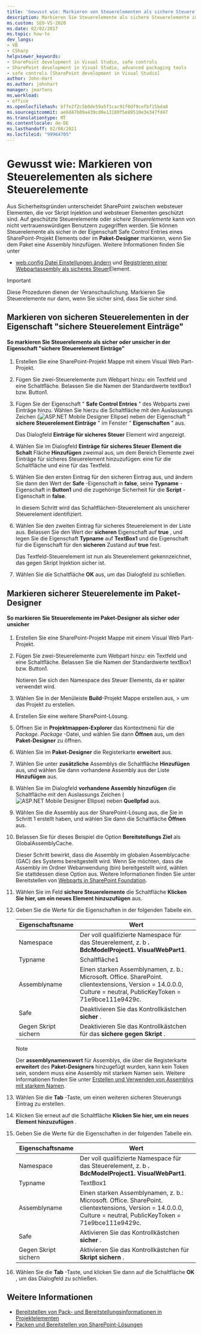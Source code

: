 ```yaml
---
title: 'Gewusst wie: Markieren von Steuerelementen als sichere Steuerelemente | Microsoft-Dokumentation'
description: Markieren Sie Steuerelemente als sichere Steuerelemente in der Eigenschaft "Safe Control Entries" eines SharePoint-Projekt Elements oder im Paket-Designer, wenn Sie eine Assembly hinzufügen.
ms.custom: SEO-VS-2020
ms.date: 02/02/2017
ms.topic: how-to
dev_langs:
- VB
- CSharp
helpviewer_keywords:
- SharePoint development in Visual Studio, safe controls
- SharePoint development in Visual Studio, advanced packaging tools
- safe controls [SharePoint development in Visual Studio]
author: John-Hart
ms.author: johnhart
manager: jmartens
ms.workload:
- office
ms.openlocfilehash: bf7e2f2c5b0de59a5f1cac91f0df9cefbf15bda8
ms.sourcegitcommit: ae6d47b09a439cd0e13180f5e89510e3e347fd47
ms.translationtype: MT
ms.contentlocale: de-DE
ms.lasthandoff: 02/08/2021
ms.locfileid: "99964705"
---
```

# <a name="how-to-mark-controls-as-safe-controls"></a>Gewusst wie: Markieren von Steuerelementen als sichere Steuerelemente
  Aus Sicherheitsgründen unterscheidet SharePoint zwischen websteuer Elementen, die vor Skript Injektion und websteuer Elementen geschützt sind. Auf geschützte Steuerelemente oder *sichere Steuerelemente* kann von nicht vertrauenswürdigen Benutzern zugegriffen werden. Sie können Steuerelemente als sicher in der Eigenschaft Safe Control Entries eines SharePoint-Projekt Elements oder im **Paket-Designer** markieren, wenn Sie dem Paket eine Assembly hinzufügen. Weitere Informationen finden Sie unter

- [web.config Datei Einstellungen ändern](/previous-versions/office/developer/sharepoint-2007/bb802890(v=office.12)) und [Registrieren einer Webpartassembly als sicheres Steuer](/previous-versions/office/developer/sharepoint2003/dd587360(v=office.11))Element.

> [!IMPORTANT]
> Diese Prozeduren dienen der Veranschaulichung. Markieren Sie Steuerelemente nur dann, wenn Sie sicher sind, dass Sie sicher sind.

## <a name="marking-safe-controls-in-the-safe-control-entries-property"></a>Markieren von sicheren Steuerelementen in der Eigenschaft "sichere Steuerelement Einträge"

#### <a name="to-mark-controls-as-safe-or-unsafe-in-the-safe-control-entries-property"></a>So markieren Sie Steuerelemente als sicher oder unsicher in der Eigenschaft "sichere Steuerelement Einträge"

1. Erstellen Sie eine SharePoint-Projekt Mappe mit einem Visual Web Part-Projekt.

2. Fügen Sie zwei-Steuerelemente zum Webpart hinzu: ein Textfeld und eine Schaltfläche. Belassen Sie die Namen der Standardwerte textBox1 bzw. Button1.

3. Fügen Sie der Eigenschaft " **Safe Control Entries** " des Webparts zwei Einträge hinzu. Wählen Sie hierzu die Schaltfläche mit den Auslassungs Zeichen (![ASP.NET Mobile Designer Ellipse](../sharepoint/media/mwellipsis.gif "Auslassungszeichen im ASP.NET Mobile-Designer")) neben der Eigenschaft " **sichere Steuerelement Einträge** " im Fenster " **Eigenschaften** " aus.

     Das Dialogfeld **Einträge für sicheres Steuer** Element wird angezeigt.

4. Wählen Sie im Dialogfeld **Einträge für sicheres Steuer** **Element die Schalt** Fläche **Hinzufügen** zweimal aus, um dem Bereich Elemente zwei Einträge für sicheres Steuerelement hinzuzufügen: eine für die Schaltfläche und eine für das Textfeld.

5. Wählen Sie den ersten Eintrag für den sicheren Eintrag aus, und ändern Sie dann den Wert der **Safe** -Eigenschaft in **false**, seine **Typname** -Eigenschaft in **Button1** und die zugehörige Sicherheit für die **Script** -Eigenschaft in **false**.

     In diesem Schritt wird das Schaltflächen-Steuerelement als unsicherer Steuerelement identifiziert.

6. Wählen Sie den zweiten Eintrag für sicheres Steuerelement in der Liste aus. Belassen Sie den Wert der **sicheren** Eigenschaft auf **true** , und legen Sie die Eigenschaft **Typname** auf **TextBox1** und die Eigenschaft für die Eigenschaft für den **sicheren** Zustand auf **true** fest.

     Das Textfeld-Steuerelement ist nun als Steuerelement gekennzeichnet, das gegen Skript Injektion sicher ist.

7. Wählen Sie die Schaltfläche **OK** aus, um das Dialogfeld zu schließen.

## <a name="marking-safe-controls-in-the-package-designer"></a>Markieren sicherer Steuerelemente im Paket-Designer

#### <a name="to-mark-controls-as-safe-or-unsafe-in-the-package-designer"></a>So markieren Sie Steuerelemente im Paket-Designer als sicher oder unsicher

1. Erstellen Sie eine SharePoint-Projekt Mappe mit einem Visual Web Part-Projekt.

2. Fügen Sie zwei-Steuerelemente zum Webpart hinzu: ein Textfeld und eine Schaltfläche. Belassen Sie die Namen der Standardwerte textBox1 bzw. Button1.

     Notieren Sie sich den Namespace des Steuer Elements, da er später verwendet wird.

3. Wählen Sie in der Menüleiste **Build**-Projekt Mappe erstellen aus,  >   um das Projekt zu erstellen.

4. Erstellen Sie eine weitere SharePoint-Lösung.

5. Öffnen Sie in **Projektmappen-Explorer** das Kontextmenü für die *Package. Package* -Datei, und wählen Sie dann **Öffnen** aus, um den **Paket-Designer** zu öffnen.

6. Wählen Sie im **Paket-Designer** die Registerkarte **erweitert** aus.

7. Wählen Sie unter **zusätzliche** Assemblys die Schaltfläche **Hinzufügen** aus, und wählen Sie dann vorhandene Assembly aus der Liste **Hinzufügen** aus.

8. Wählen Sie im Dialogfeld **vorhandene Assembly hinzufügen** die Schaltfläche mit den Auslassungs Zeichen (![ASP.NET Mobile Designer Ellipse](../sharepoint/media/mwellipsis.gif "Auslassungszeichen im ASP.NET Mobile-Designer")) neben **Quellpfad** aus.

9. Wählen Sie die Assembly aus der SharePoint-Lösung aus, die Sie in Schritt 1 erstellt haben, und wählen Sie dann die Schaltfläche **Öffnen** aus.

10. Belassen Sie für dieses Beispiel die Option **Bereitstellungs Ziel** als GlobalAssemblyCache.

     Dieser Schritt bewirkt, dass die Assembly im globalen Assemblycache (GAC) des Systems bereitgestellt wird. Wenn Sie möchten, dass die Assembly im Ordner Webanwendung (bin) bereitgestellt wird, wählen Sie stattdessen diese Option aus. Weitere Informationen finden Sie unter Bereitstellen von [Webparts in SharePoint Foundation](/previous-versions/office/developer/sharepoint-2010/cc768621(v=office.14)).

11. Wählen Sie im Feld **sichere Steuerelemente** die Schaltfläche **Klicken Sie hier, um ein neues Element hinzuzufügen** aus.

12. Geben Sie die Werte für die Eigenschaften in der folgenden Tabelle ein.

    |Eigenschaftsname|Wert|
    |-------------------|-----------|
    |Namespace|Der voll qualifizierte Namespace für das Steuerelement, z. b **. BdcModelProject1. VisualWebPart1**.|
    |Typname|Schaltfläche1|
    |Assemblyname|Einen starken Assemblynamen, z. b.: Microsoft. Office. SharePoint. clientextensions, Version = 14.0.0.0, Culture = neutral, PublicKeyToken = 71e9bce111e9429c.|
    |Safe|Deaktivieren Sie das Kontrollkästchen **sicher** .|
    |Gegen Skript sichern|Deaktivieren Sie das Kontrollkästchen für das **sichere gegen Skript** .|

    > [!NOTE]
    > Der **assemblynamenswert** für Assemblys, die über die Registerkarte **erweitert** des **Paket-Designers** hinzugefügt wurden, kann kein Token sein, sondern muss eine Assembly mit starkem Namen sein. Weitere Informationen finden Sie unter [Erstellen und Verwenden von Assemblys mit starkem Namen](/previous-versions/dotnet/netframework-4.0/xwb8f617(v=vs.100)).

13. Wählen Sie die **Tab** -Taste, um einen weiteren sicheren Steuerungs Eintrag zu erstellen.

14. Klicken Sie erneut auf die Schaltfläche **Klicken Sie hier, um ein neues Element hinzuzufügen** .

15. Geben Sie die Werte für die Eigenschaften in der folgenden Tabelle ein.

    |Eigenschaftsname|Wert|
    |-------------------|-----------|
    |Namespace|Der voll qualifizierte Namespace für das Steuerelement, z. b **. BdcModelProject1. VisualWebPart1**.|
    |Typname|TextBox1|
    |Assemblyname|Einen starken Assemblynamen, z. b.: Microsoft. Office. SharePoint. clientextensions, Version = 14.0.0.0, Culture = neutral, PublicKeyToken = 71e9bce111e9429c.|
    |Safe|Aktivieren Sie das Kontrollkästchen **sicher** .|
    |Gegen Skript sichern|Aktivieren Sie das Kontrollkästchen für **Skript sichern** .|

16. Wählen Sie die **Tab** -Taste, und klicken Sie dann auf die Schaltfläche **OK** , um das Dialogfeld zu schließen.

## <a name="see-also"></a>Weitere Informationen
- [Bereitstellen von Pack- und Bereitstellungsinformationen in Projektelementen](../sharepoint/providing-packaging-and-deployment-information-in-project-items.md)
- [Packen und Bereitstellen von SharePoint-Lösungen](../sharepoint/packaging-and-deploying-sharepoint-solutions.md)
